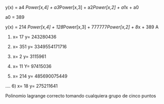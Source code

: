 y(x) = a4 *Power[x,4] + a3*Power[x,3] + a2*Power[x,2] + a1*x + a0

a0 = 389

y(x) = 214 *Power[x,4] +  128*Power[x,3] + 777777*Power[x,2] +  8*x + 389 A

1) x= 17
   y= 243280436

2) x= 351
   y= 3349554171716

3) x= 2
   y= 3115961

4) x= 11
   Y= 97415036

5) x= 214
   y= 485690075449

....
6) x= 18
   y= 275211641

Polinomio lagrange correcto
tomando cualquiera grupo de cinco puntos


